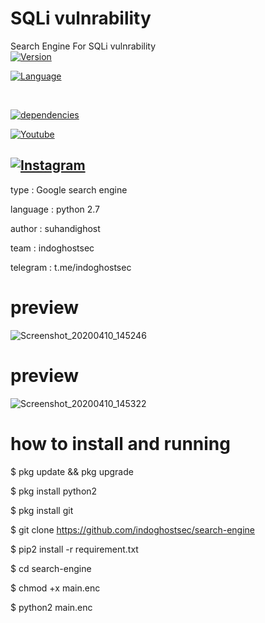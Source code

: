 # SQLi vulnrability
Search Engine For SQLi vulnrability<br>
<a href="https://github.com/indoghostsec"><img alt="Version" src="https://img.shields.io/badge/Version-1.0-brightgreen"/></a>

<a href="https://github.com/indoghostsec"><img alt="Language" src="https://img.shields.io/badge/Language-Python-brightgreen"/></a>

</br>

<a href="https://github.com/indoghostsec"><img alt="dependencies" src="https://img.shields.io/badge/Dependencies-Python%20Search%20Engine-lightgrey"/></a>

<a href="https://youtube.com/Sumatera-2003-Utara"><img alt="Youtube" src="https://img.shields.io/badge/Youtub-IGS-orange"/></a>

<a href="https://instagram.com/imdoghos.sec"><img alt="Instagram" src="https://img.shields.io/badge/Instagram-indoghoc.sec-orange"/></a>
-----------------------------------
type : Google search engine

language : python 2.7

author : suhandighost

team : indoghostsec

telegram : t.me/indoghostsec

# preview

![Screenshot_20200410_145246](https://user-images.githubusercontent.com/63348744/78973979-273fc900-7b3b-11ea-935a-a342f4af92d5.png)

# preview 

![Screenshot_20200410_145322](https://user-images.githubusercontent.com/63348744/78973992-2c047d00-7b3b-11ea-8345-a7c78c8e652c.png)

# how to install and running

$ pkg update && pkg upgrade

$ pkg install python2

$ pkg install git

$ git clone https://github.com/indoghostsec/search-engine

$ pip2 install -r requirement.txt

$ cd search-engine

$ chmod +x main.enc

$ python2 main.enc

